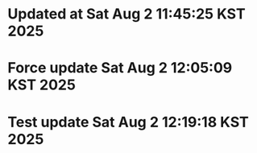 # Updated at Sat Aug  2 11:45:25 KST 2025
# Force update Sat Aug  2 12:05:09 KST 2025
# Test update Sat Aug  2 12:19:18 KST 2025
